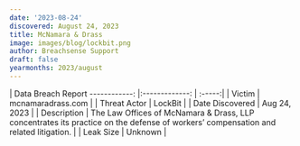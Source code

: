 ```yaml
---
date: '2023-08-24'
discovered: August 24, 2023
title: McNamara & Drass
image: images/blog/lockbit.png
author: Breachsense Support
draft: false
yearmonths: 2023/august
---
```



| Data Breach Report
------------:     |:-------------:    | :-----:|
| Victim      | mcnamaradrass.com      | 
| Threat Actor      | LockBit      | 
| Date Discovered      | Aug 24, 2023      | 
| Description      | The Law Offices of McNamara & Drass, LLP concentrates its practice on the defense of workers’ compensation and related litigation.      | 
| Leak Size      | Unknown      | 

